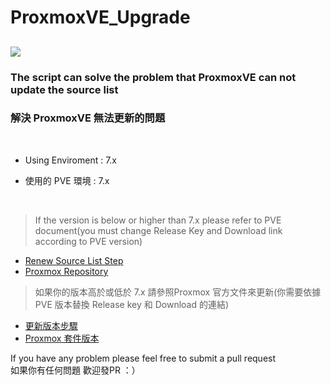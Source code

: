 # ProxmoxVE_Upgrade
![](https://www.proxmox.com/images/proxmox/logos/mediakit-proxmox-server-solutions-logos-dark.svg)
---

### The script can solve the problem that ProxmoxVE can not update the source list

### 解決 ProxmoxVE 無法更新的問題

&nbsp;

- Using Enviroment : 7.x

- 使用的 PVE 環境 : 7.x

&nbsp;

>If the version is below or higher than 7.x please refer to PVE document(you must change Release Key and Download link according to PVE version)
  - [Renew Source List Step](https://pve.proxmox.com/wiki/Install_Proxmox_VE_on_Debian_Stretch)
  - [Proxmox Repository](https://pve.proxmox.com/wiki/Package_Repositories)
>如果你的版本高於或低於 7.x 請參照Proxmox 官方文件來更新(你需要依據 PVE 版本替換 Release key 和 Download 的連結)
  - [更新版本步驟](https://pve.proxmox.com/wiki/Install_Proxmox_VE_on_Debian_Stretch)
  - [Proxmox 套件版本](https://pve.proxmox.com/wiki/Package_Repositories)

If you have any problem please feel free to submit a pull request  
如果你有任何問題 歡迎發PR ：）
